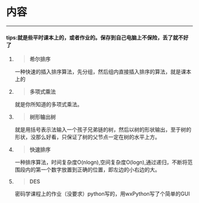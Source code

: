 # 内容
***
#### tips:就是些平时课本上的，或者作业的。保存到自己电脑上不保险，丢了就不好了

1. > **希尔排序**
	
	一种快速的插入排序算法，先分组，然后组内直接插入排序的算法，就是课本上的

2. > **多项式乘法**

	就是你所知道的多项式乘法。

3. >**树形输出树**

	就是用括号表示法输入一个孩子兄弟链的树，然后以树的形状输出，至于树的形状，没那么好看，只保证了树的父节点一定在树的水平上方。
 
4. >**快速排序**

	一种排序算法，时间复杂度O(nlogn),空间复杂度O(logn),通过递归，不断将范围段内的第一个数字放置到正确的位置，即左边的小右边的大。

5. >**DES**

	密码学课程上的作业（没要求）python写的，用wxPython写了个简单的GUI